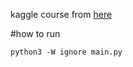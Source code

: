 kaggle course from [here](https://www.kaggle.com/mmellinger66/logistic-regression-series)

#how to run

```commandline
python3 -W ignore main.py
```